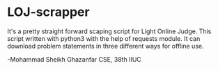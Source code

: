 # LOJ-scrapper 
It's a pretty straight forward scaping script for Light Online Judge. This script written with python3 with the help of requests module. It can download problem statements in three different ways for offline use.

-Mohammad Sheikh Ghazanfar
CSE, 38th
IIUC


